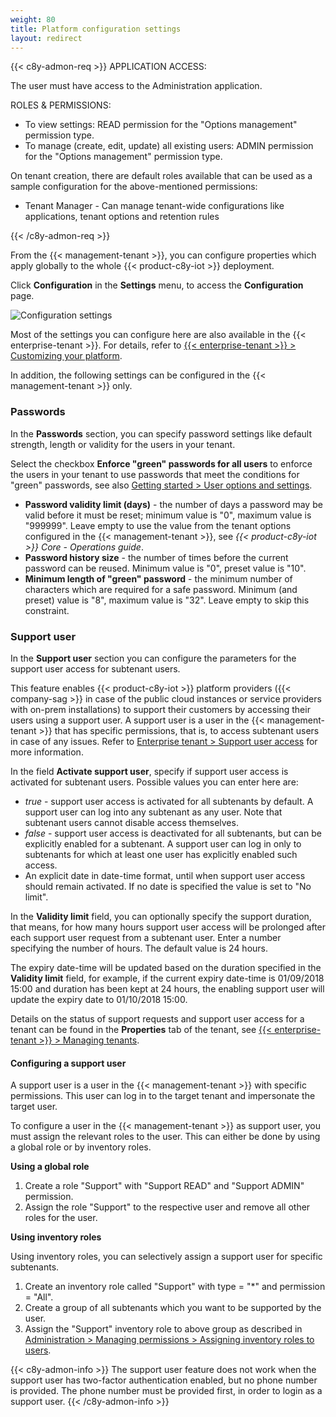 ```yaml
---
weight: 80
title: Platform configuration settings
layout: redirect
---
```


<a name="config-platform"></a>

{{< c8y-admon-req >}}
APPLICATION ACCESS:

The user must have access to the Administration application.

ROLES & PERMISSIONS:

* To view settings: READ permission for the "Options management" permission type.
* To manage (create, edit, update) all existing users: ADMIN permission for the "Options management" permission type.


On tenant creation, there are default roles available that can be used as a sample configuration for the above-mentioned permissions:
* Tenant Manager - Can manage tenant-wide configurations like applications, tenant options and retention rules

{{< /c8y-admon-req >}}

From the {{< management-tenant >}}, you can configure properties which apply globally to the whole {{< product-c8y-iot >}} deployment.

Click **Configuration** in the **Settings** menu, to access the **Configuration** page.

![Configuration settings](/images/users-guide/Administration/admin-settings-configuration.png)

Most of the settings you can configure here are also available in the {{< enterprise-tenant >}}. For details, refer to [{{< enterprise-tenant >}} > Customizing your platform](/users-guide/enterprise-tenant/#customization).

In addition, the following settings can be configured in the {{< management-tenant >}} only.

### Passwords

In the **Passwords** section, you can specify password settings like default strength, length or validity for the users in your tenant.

Select the checkbox **Enforce "green" passwords for all users** to enforce the users in your tenant to use passwords that meet the conditions for "green" passwords, see also [Getting started > User options and settings](/users-guide/getting-started/#user-settings).

* **Password validity limit (days)** - the number of days a password may be valid before it must be reset; minimum value is  "0", maximum value is "999999". Leave empty to use the value from the tenant options configured in the {{< management-tenant >}}, see *{{< product-c8y-iot >}} Core - Operations guide*.
* **Password history size** - the number of times before the current password can be reused.  Minimum value is "0", preset value is "10".  
* **Minimum length of "green" password** - the minimum number of characters which are required for a safe password. Minimum (and preset) value is "8", maximum value is "32".  Leave empty to skip this constraint.


<a name="config-support-users"></a>
### Support user

In the **Support user** section you can configure the parameters for the support user access for subtenant users.

This feature enables {{< product-c8y-iot >}} platform providers ({{< company-sag >}} in case of the public cloud instances or service providers with on-prem installations) to support their customers by accessing their users using a support user. A support user is a user in the {{< management-tenant >}} that has specific permissions, that is, to access subtenant users in case of any issues. Refer to [Enterprise tenant > Support user access](/users-guide/enterprise-tenant/#support-user-access) for more information.

In the field **Activate support user**, specify if support user access is activated for subtenant users. Possible values you can enter here are:

* *true* - support user access is activated for all subtenants by default. A support user can log into any subtenant as any user. Note that subtenant users cannot disable access themselves.
* *false* - support user access is deactivated for all subtenants, but can be explicitly enabled for a subtenant. A support user can log in only to subtenants for which at least one user has explicitly enabled such access.
* An explicit date in date-time format, until when support user access should remain activated. If no date is specified the value is set to "No limit".

In the **Validity limit** field, you can optionally specify the support duration, that means, for how many hours support user access will be prolonged after each support user request from a subtenant user. Enter a number specifying the number of hours. The default value is 24 hours.

The expiry date-time will be updated based on the duration specified in the **Validity limit** field, for example, if the current expiry date-time is 01/09/2018 15:00 and duration has been kept at 24 hours, the enabling support user will update the expiry date to 01/10/2018 15:00.

Details on the status of support requests and support user access for a tenant can be found in the **Properties** tab of the tenant, see [{{< enterprise-tenant >}} > Managing tenants](/users-guide/enterprise-tenant/#managing-tenants).

<a name="configuring-support-users"></a>
#### Configuring a support user

A support user is a user in the {{< management-tenant >}} with specific permissions. This user can log in to the target tenant and impersonate the target user.

To configure a user in the {{< management-tenant >}} as support user, you must assign the relevant roles to the user. This can either be done by using a global role or by inventory roles.  

**Using a global role**

1. Create a role "Support" with "Support READ" and "Support ADMIN" permission.
2. Assign the role "Support" to the respective user and remove all other roles for the user.

**Using inventory roles**

Using inventory roles, you can selectively assign a support user for specific subtenants.

1. Create an inventory role called "Support" with type = "*" and permission = "All".
2. Create a group of all subtenants which you want to be supported by the user.
3. Assign the "Support" inventory role to above group as described in [Administration > Managing permissions > Assigning inventory roles to users](/users-guide/administration#attach-inventory).

{{< c8y-admon-info >}}
The support user feature does not work when the support user has two-factor authentication enabled, but no phone number is provided. The phone number must be provided first, in order to login as a support user.
{{< /c8y-admon-info >}}
